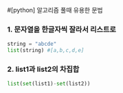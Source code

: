 #[python] 알고리즘 풀때 유용한 문법

### 1. 문자열을 한글자씩 잘라서 리스트로

```python
string = "abcde"
list(string) #[a,b,c,d,e]
```



### 2. list1과 list2의 차집합

```python
list(set(list1)-set(list2))
```

